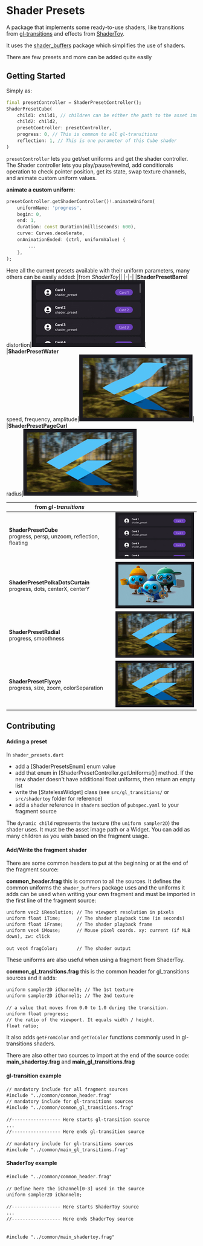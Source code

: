 # Shader Presets

A package that implements some ready-to-use shaders, like transitions from [gl-transitions](https://gl-transitions.com/) and effects from [ShaderToy](https://www.shadertoy.com/).

It uses the [shader_buffers](https://github.com/alnitak/shader_buffers) package which simplifies the use of shaders.

There are few presets and more can be added quite easily

## Getting Started
Simply as:

```dart
final presetController = ShaderPresetController();
ShaderPresetCube(
    child1: child1, // children can be either the path to the asset image or a widget
    child2: child2,
    presetController: presetController,
    progress: 0, // This is common to all gl-transitions
    reflection: 1, // This is one parameter of this Cube shader
)
```

`presetController` lets you get/set uniforms and get the shader controller.
The Shader controller lets you play/pause/rewind, add conditionals operation to check pointer position, get its state, swap texture channels, and animate custom uniform values.

**animate a custom uniform**:
```dart
presetController.getShaderController()!.animateUniform(
    uniformName: 'progress',
    begin: 0,
    end: 1,
    duration: const Duration(milliseconds: 600),
    curve: Curves.decelerate,
    onAnimationEnded: (ctrl, uniformValue) {
        ...
    },
);
```


Here all the current presets available with their uniform parameters, many others can be easily added:
|from *ShaderToy*||
|-|-|
|**ShaderPresetBarrel**<br/>distortion|![img](https://github.com/alnitak/shader_presets/blob/main/img/barrel.gif)|
|**ShaderPresetWater**<br/>speed, frequency, amplitude|![img](https://github.com/alnitak/shader_presets/blob/main/img/water.gif)|
|**ShaderPresetPageCurl**<br/>radius|![img](https://github.com/alnitak/shader_presets/blob/main/img/page_curl.gif)|

|from *gl-transitions*||
|-|-|
|**ShaderPresetCube**<br/>progress, persp, unzoom, reflection, floating|![img](https://github.com/alnitak/shader_presets/blob/main/img/cube.gif)|
|**ShaderPresetPolkaDotsCurtain**<br/>progress, dots, centerX, centerY|![img](https://github.com/alnitak/shader_presets/blob/main/img/polkaDotsCurtain.gif)|
|**ShaderPresetRadial**<br/>progress, smoothness|![img](https://github.com/alnitak/shader_presets/blob/main/img/radial.gif)|
|**ShaderPresetFlyeye**<br/>progress, size, zoom, colorSeparation|![img](https://github.com/alnitak/shader_presets/blob/main/img/flyeye.gif)|


## Contributing

#### Adding a preset

In `shader_presets.dart`
- add a [ShaderPresetsEnum] enum value
- add that enum in [ShaderPresetController.getUniforms()] method. If the new shader doesn't have additional float uniforms, then return an empty list
- write the [StatelessWidget] class (see `src/gl_transitions/` or `src/shadertoy` folder for reference)
- add a shader reference in `shaders` section of `pubspec.yaml` to your fragment source

The `dynamic child` represents the texture (the `uniform sampler2D`) the shader uses. It must be the asset image path or a Widget.
You can add as many children as you wish based on the fragment usage.

#### Add/Write the fragment shader

There are some common headers to put at the beginning or at the end of the fragment source:

**common_header.frag** this is common to all the sources. It defines the common uniforms the `shader_buffers` package uses and the uniforms it adds can be used when writing your own fragment and must be imported in the first line of the fragment source:
```
uniform vec2 iResolution; // The viewport resolution in pixels
uniform float iTime;      // The shader playback time (in seconds)
uniform float iFrame;     // The shader playback frame
uniform vec4 iMouse;      // Mouse pixel coords. xy: current (if MLB down), zw: click

out vec4 fragColor;       // The shader output
```
These uniforms are also useful when using a fragment from ShaderToy.

**common_gl_transitions.frag** this is the common header for gl_transitions sources and it adds:
```
uniform sampler2D iChannel0; // The 1st texture
uniform sampler2D iChannel1; // The 2nd texture

// a value that moves from 0.0 to 1.0 during the transition.
uniform float progress;
// the ratio of the viewport. It equals width / height.
float ratio;
 ```
 It also adds `getFromColor` and `getToColor` functions commonly used in gl-transitions shaders.

There are also other two sources to import at the end of the source code:
**main_shadertoy.frag**
and
**main_gl_transitions.frag**

#### gl-transition example
```
// mandatory include for all fragment sources
#include "../common/common_header.frag"
// mandatory include for gl-transitions sources
#include "../common/common_gl_transitions.frag"

//------------------ Here starts gl-transition source
...
//------------------ Here ends gl-transition source

// mandatory include for gl-transitions sources
#include "../common/main_gl_transitions.frag"
```

#### ShaderToy example
```
#include "../common/common_header.frag"

// Define here the iChannel[0-3] used in the source
uniform sampler2D iChannel0;

//------------------ Here starts ShaderToy source
...
//------------------ Here ends ShaderToy source


#include "../common/main_shadertoy.frag"
```
